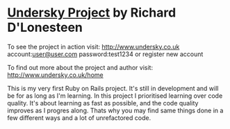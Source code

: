 # [Undersky Project](http://www.undersky.co.uk) by Richard D'Lonesteen

To see the project in action visit: http://www.undersky.co.uk
account:user@user.com
password:test1234
or register new account

To find out more about the project and author visit: http://www.undersky.co.uk/home

This is my very first Ruby on Rails project. It's still in development and will be for as long as I'm learning.
In this project I prioritised learning over code quality. It's about learning as fast as possible, and the code quality improves as I progres along.
Thats why you may find same things done in a few different ways and a lot of unrefactored code.


